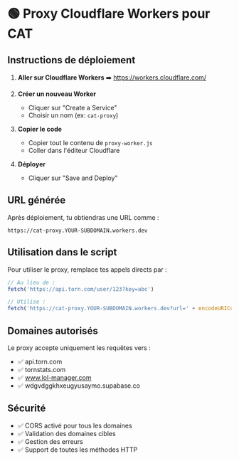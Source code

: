 # 🟢 Proxy Cloudflare Workers pour CAT

## Instructions de déploiement

1. **Aller sur Cloudflare Workers**
   ➡️ https://workers.cloudflare.com/

2. **Créer un nouveau Worker**
   - Cliquer sur "Create a Service"
   - Choisir un nom (ex: `cat-proxy`)

3. **Copier le code**
   - Copier tout le contenu de `proxy-worker.js`
   - Coller dans l'éditeur Cloudflare

4. **Déployer**
   - Cliquer sur "Save and Deploy"

## URL générée

Après déploiement, tu obtiendras une URL comme :
```
https://cat-proxy.YOUR-SUBDOMAIN.workers.dev
```

## Utilisation dans le script

Pour utiliser le proxy, remplace tes appels directs par :
```javascript
// Au lieu de :
fetch('https://api.torn.com/user/123?key=abc')

// Utilise :
fetch('https://cat-proxy.YOUR-SUBDOMAIN.workers.dev?url=' + encodeURIComponent('https://api.torn.com/user/123?key=abc'))
```

## Domaines autorisés

Le proxy accepte uniquement les requêtes vers :
- ✅ api.torn.com
- ✅ tornstats.com  
- ✅ www.lol-manager.com
- ✅ wdgvdggkhxeugyusaymo.supabase.co

## Sécurité

- ✅ CORS activé pour tous les domaines
- ✅ Validation des domaines cibles
- ✅ Gestion des erreurs
- ✅ Support de toutes les méthodes HTTP
